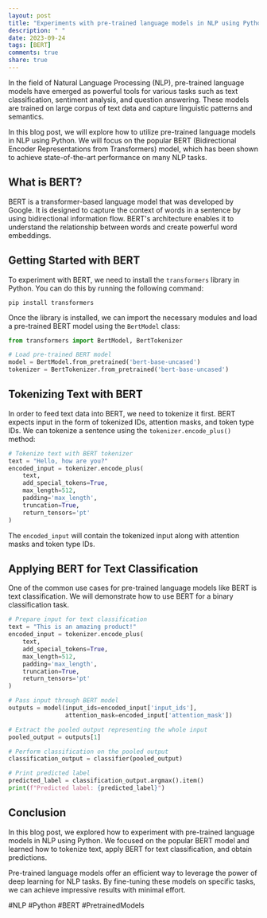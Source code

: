 ```yaml
---
layout: post
title: "Experiments with pre-trained language models in NLP using Python"
description: " "
date: 2023-09-24
tags: [BERT]
comments: true
share: true
---
```


In the field of Natural Language Processing (NLP), pre-trained language models have emerged as powerful tools for various tasks such as text classification, sentiment analysis, and question answering. These models are trained on large corpus of text data and capture linguistic patterns and semantics.

In this blog post, we will explore how to utilize pre-trained language models in NLP using Python. We will focus on the popular BERT (Bidirectional Encoder Representations from Transformers) model, which has been shown to achieve state-of-the-art performance on many NLP tasks.

## What is BERT?

BERT is a transformer-based language model that was developed by Google. It is designed to capture the context of words in a sentence by using bidirectional information flow. BERT's architecture enables it to understand the relationship between words and create powerful word embeddings.

## Getting Started with BERT

To experiment with BERT, we need to install the `transformers` library in Python. You can do this by running the following command:

```
pip install transformers
```

Once the library is installed, we can import the necessary modules and load a pre-trained BERT model using the `BertModel` class:

```python
from transformers import BertModel, BertTokenizer

# Load pre-trained BERT model
model = BertModel.from_pretrained('bert-base-uncased')
tokenizer = BertTokenizer.from_pretrained('bert-base-uncased')
```

## Tokenizing Text with BERT

In order to feed text data into BERT, we need to tokenize it first. BERT expects input in the form of tokenized IDs, attention masks, and token type IDs. We can tokenize a sentence using the `tokenizer.encode_plus()` method:

```python
# Tokenize text with BERT tokenizer
text = "Hello, how are you?"
encoded_input = tokenizer.encode_plus(
    text,
    add_special_tokens=True,
    max_length=512,
    padding='max_length',
    truncation=True,
    return_tensors='pt'
)
```

The `encoded_input` will contain the tokenized input along with attention masks and token type IDs.

## Applying BERT for Text Classification

One of the common use cases for pre-trained language models like BERT is text classification. We will demonstrate how to use BERT for a binary classification task.

```python
# Prepare input for text classification
text = "This is an amazing product!"
encoded_input = tokenizer.encode_plus(
    text,
    add_special_tokens=True,
    max_length=512,
    padding='max_length',
    truncation=True,
    return_tensors='pt'
)

# Pass input through BERT model
outputs = model(input_ids=encoded_input['input_ids'],
                attention_mask=encoded_input['attention_mask'])

# Extract the pooled output representing the whole input
pooled_output = outputs[1]

# Perform classification on the pooled output
classification_output = classifier(pooled_output)

# Print predicted label
predicted_label = classification_output.argmax().item()
print(f"Predicted label: {predicted_label}")
```

## Conclusion

In this blog post, we explored how to experiment with pre-trained language models in NLP using Python. We focused on the popular BERT model and learned how to tokenize text, apply BERT for text classification, and obtain predictions.

Pre-trained language models offer an efficient way to leverage the power of deep learning for NLP tasks. By fine-tuning these models on specific tasks, we can achieve impressive results with minimal effort.

#NLP #Python #BERT #PretrainedModels